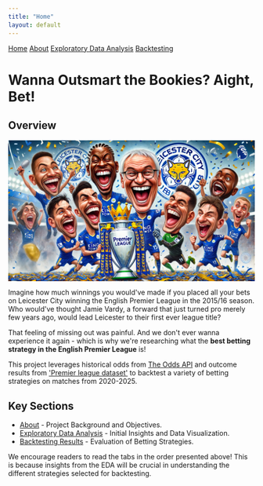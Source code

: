 ```yaml
---
title: "Home"
layout: default
---
```


<link rel="stylesheet" type="text/css" href="./assets/css/style.css">

<div class="header">
    <a href="index.html">Home</a>
    <a href="about.html">About</a>
    <a href="eda.html">Exploratory Data Analysis</a>
    <a href="backtesting.html">Backtesting</a>
</div>

# Wanna Outsmart the Bookies? Aight, Bet!

## Overview

<img src="./figures/project_image.webp" alt="Leicester City 2015-16 Win" style="max-width: 100%; height: auto; display: block; margin: auto;">

Imagine how much winnings you would've made if you placed all your bets on Leicester City winning the English Premier League in the 2015/16 season. Who would've thought Jamie Vardy, a forward that just turned pro merely few years ago, would lead Leicester to their first ever league title?

That feeling of missing out was painful. And we don't ever wanna experience it again - which is why we're researching what the **best betting strategy in the English Premier League** is!

This project leverages historical odds from [The Odds API](https://the-odds-api.com/) and outcome results from ['Premier league dataset'](https://www.football-data.co.uk/englandm.php) to backtest a variety of betting strategies on matches from 2020-2025.

## Key Sections
- [About](about.md) - Project Background and Objectives.
- [Exploratory Data Analysis](eda.md) - Initial Insights and Data Visualization.
- [Backtesting Results](backtesting.md) - Evaluation of Betting Strategies.

We encourage readers to read the tabs in the order presented above! This is because insights from the EDA will be crucial in understanding the different strategies selected for backtesting.
